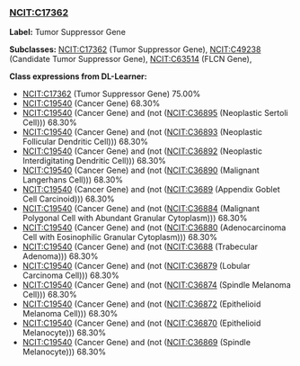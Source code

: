 
### [NCIT:C17362](http://purl.obolibrary.org/obo/NCIT_C17362)
**Label:** Tumor Suppressor Gene

**Subclasses:** [NCIT:C17362](http://purl.obolibrary.org/obo/NCIT_C17362) (Tumor Suppressor Gene), [NCIT:C49238](http://purl.obolibrary.org/obo/NCIT_C49238) (Candidate Tumor Suppressor Gene), [NCIT:C63514](http://purl.obolibrary.org/obo/NCIT_C63514) (FLCN Gene), 

**Class expressions from DL-Learner:**

- [NCIT:C17362](http://purl.obolibrary.org/obo/NCIT_C17362) (Tumor Suppressor Gene) 75.00%
- [NCIT:C19540](http://purl.obolibrary.org/obo/NCIT_C19540) (Cancer Gene) 68.30%
- [NCIT:C19540](http://purl.obolibrary.org/obo/NCIT_C19540) (Cancer Gene) and (not ([NCIT:C36895](http://purl.obolibrary.org/obo/NCIT_C36895) (Neoplastic Sertoli Cell))) 68.30%
- [NCIT:C19540](http://purl.obolibrary.org/obo/NCIT_C19540) (Cancer Gene) and (not ([NCIT:C36893](http://purl.obolibrary.org/obo/NCIT_C36893) (Neoplastic Follicular Dendritic Cell))) 68.30%
- [NCIT:C19540](http://purl.obolibrary.org/obo/NCIT_C19540) (Cancer Gene) and (not ([NCIT:C36892](http://purl.obolibrary.org/obo/NCIT_C36892) (Neoplastic Interdigitating Dendritic Cell))) 68.30%
- [NCIT:C19540](http://purl.obolibrary.org/obo/NCIT_C19540) (Cancer Gene) and (not ([NCIT:C36890](http://purl.obolibrary.org/obo/NCIT_C36890) (Malignant Langerhans Cell))) 68.30%
- [NCIT:C19540](http://purl.obolibrary.org/obo/NCIT_C19540) (Cancer Gene) and (not ([NCIT:C3689](http://purl.obolibrary.org/obo/NCIT_C3689) (Appendix Goblet Cell Carcinoid))) 68.30%
- [NCIT:C19540](http://purl.obolibrary.org/obo/NCIT_C19540) (Cancer Gene) and (not ([NCIT:C36884](http://purl.obolibrary.org/obo/NCIT_C36884) (Malignant Polygonal Cell with Abundant Granular Cytoplasm))) 68.30%
- [NCIT:C19540](http://purl.obolibrary.org/obo/NCIT_C19540) (Cancer Gene) and (not ([NCIT:C36880](http://purl.obolibrary.org/obo/NCIT_C36880) (Adenocarcinoma Cell with Eosinophilic Granular Cytoplasm))) 68.30%
- [NCIT:C19540](http://purl.obolibrary.org/obo/NCIT_C19540) (Cancer Gene) and (not ([NCIT:C3688](http://purl.obolibrary.org/obo/NCIT_C3688) (Trabecular Adenoma))) 68.30%
- [NCIT:C19540](http://purl.obolibrary.org/obo/NCIT_C19540) (Cancer Gene) and (not ([NCIT:C36879](http://purl.obolibrary.org/obo/NCIT_C36879) (Lobular Carcinoma Cell))) 68.30%
- [NCIT:C19540](http://purl.obolibrary.org/obo/NCIT_C19540) (Cancer Gene) and (not ([NCIT:C36874](http://purl.obolibrary.org/obo/NCIT_C36874) (Spindle Melanoma Cell))) 68.30%
- [NCIT:C19540](http://purl.obolibrary.org/obo/NCIT_C19540) (Cancer Gene) and (not ([NCIT:C36872](http://purl.obolibrary.org/obo/NCIT_C36872) (Epithelioid Melanoma Cell))) 68.30%
- [NCIT:C19540](http://purl.obolibrary.org/obo/NCIT_C19540) (Cancer Gene) and (not ([NCIT:C36870](http://purl.obolibrary.org/obo/NCIT_C36870) (Epithelioid Melanocyte))) 68.30%
- [NCIT:C19540](http://purl.obolibrary.org/obo/NCIT_C19540) (Cancer Gene) and (not ([NCIT:C36869](http://purl.obolibrary.org/obo/NCIT_C36869) (Spindle Melanocyte))) 68.30%


